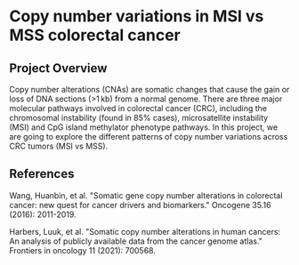# Copy number variations in MSI vs MSS colorectal cancer

## Project Overview

Copy number alterations (CNAs) are somatic changes that cause the gain or loss of DNA sections (>1 kb) from a normal genome. There are three major molecular pathways involved in colorectal cancer (CRC), including the chromosomal instability (found in 85% cases), microsatellite instability (MSI) and CpG island methylator phenotype pathways. In this project, we are going to explore the different patterns of copy number variations across CRC tumors (MSI vs MSS).

## References

Wang, Huanbin, et al. "Somatic gene copy number alterations in colorectal cancer: new quest for cancer drivers and biomarkers." Oncogene 35.16 (2016): 2011-2019.

Harbers, Luuk, et al. "Somatic copy number alterations in human cancers: An analysis of publicly available data from the cancer genome atlas." Frontiers in oncology 11 (2021): 700568.